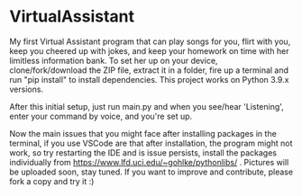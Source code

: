 # VirtualAssistant

My first Virtual Assistant program that can play songs for you, flirt with you, keep you cheered up with jokes, and keep your homework on time with her limitless information bank. To set her up on your device, clone/fork/download the ZIP file, extract it in a folder, fire up a terminal and run "pip install" to install dependencies. This project works on Python 3.9.x versions. 

After this initial setup, just run main.py and when you see/hear 'Listening', enter your command by voice, and you're set up.

Now the main issues that you might face after installing packages in the terminal, if you use VSCode are that after installation, the program might not work, so try restarting the IDE and is issue persists, install the packages individually from https://www.lfd.uci.edu/~gohlke/pythonlibs/ . Pictures will be uploaded soon, stay tuned. If you want to improve and contribute, please fork a copy and try it :)
